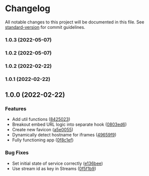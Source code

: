 # Changelog

All notable changes to this project will be documented in this file. See [standard-version](https://github.com/conventional-changelog/standard-version) for commit guidelines.

### 1.0.3 (2022-05-07)

### 1.0.2 (2022-05-07)

### 1.0.2 (2022-02-22)

### 1.0.1 (2022-02-22)

## 1.0.0 (2022-02-22)


### Features

* Add util functions ([8425023](https://github.com/KasimAhmic/PowerViewer/commit/8425023d529ae597916edffaaec0a60454edc2dc))
* Breakout embed URL logic into separate hook ([0803ed6](https://github.com/KasimAhmic/PowerViewer/commit/0803ed6f66ae3efcd360f619f4ab2fce660b0439))
* Create new favicon ([a5e0055](https://github.com/KasimAhmic/PowerViewer/commit/a5e0055783e7fea3e5b9223e27357486001bec31))
* Dynamically detect hostname for iframes ([49659f9](https://github.com/KasimAhmic/PowerViewer/commit/49659f9002e0b285eba26f339729a5f9d652ed6e))
* Fully functioning app ([0f8c1ef](https://github.com/KasimAhmic/PowerViewer/commit/0f8c1ef0d4443082a1108e801876bec67406578f))


### Bug Fixes

* Set initial state of service correctly ([e136bee](https://github.com/KasimAhmic/PowerViewer/commit/e136bee3087027e0e078872c445f8322b4f3143d))
* Use stream id as key in Streams ([0f5f1b9](https://github.com/KasimAhmic/PowerViewer/commit/0f5f1b9f431977182758801216013ed4754a4c7f))
